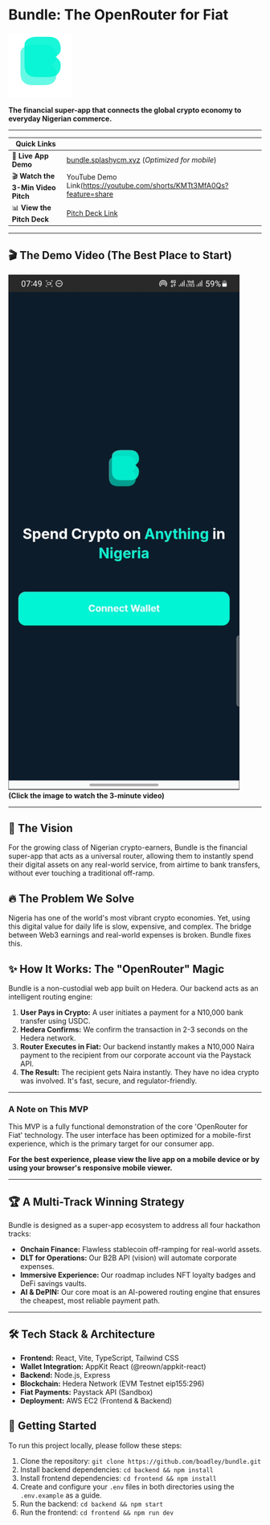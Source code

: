 # Bundle: The OpenRouter for Fiat

![Bundle Logo](https://github.com/boadley/bundle/blob/main/media/bundle_logo_128_128.png)

**The financial super-app that connects the global crypto economy to everyday Nigerian commerce.**

---

| **Quick Links** | |
|---|---|
| 🚀 **Live App Demo** | [bundle.splashycm.xyz](https://bundle.splashycm.xyz) (_Optimized for mobile_) |
| 🎬 **Watch the 3-Min Video Pitch** | YouTube Demo Link(https://youtube.com/shorts/KMTt3MfA0Qs?feature=share |
| 📊 **View the Pitch Deck** | [Pitch Deck Link](https://the-disconnect-555klw8.gamma.site/) |

---

## 🎬 The Demo Video (The Best Place to Start)

[![Bundle Demo Video Screenshot](https://github.com/boadley/bundle/blob/main/media/bundle_video_thumbnail.jpg)](https://youtube.com/shorts/KMTt3MfA0Qs?feature=share)
<br>
**(Click the image to watch the 3-minute video)**

---

## 🎯 The Vision

For the growing class of Nigerian crypto-earners, Bundle is the financial super-app that acts as a universal router, allowing them to instantly spend their digital assets on any real-world service, from airtime to bank transfers, without ever touching a traditional off-ramp.

## 🔥 The Problem We Solve

Nigeria has one of the world's most vibrant crypto economies. Yet, using this digital value for daily life is slow, expensive, and complex. The bridge between Web3 earnings and real-world expenses is broken. Bundle fixes this.

## ✨ How It Works: The "OpenRouter" Magic

Bundle is a non-custodial web app built on Hedera. Our backend acts as an intelligent routing engine:
1.  **User Pays in Crypto:** A user initiates a payment for a N10,000 bank transfer using USDC.
2.  **Hedera Confirms:** We confirm the transaction in 2-3 seconds on the Hedera network.
3.  **Router Executes in Fiat:** Our backend instantly makes a N10,000 Naira payment to the recipient from our corporate account via the Paystack API.
4.  **The Result:** The recipient gets Naira instantly. They have no idea crypto was involved. It's fast, secure, and regulator-friendly.

---

### A Note on This MVP

This MVP is a fully functional demonstration of the core 'OpenRouter for Fiat' technology. The user interface has been optimized for a mobile-first experience, which is the primary target for our consumer app.

**For the best experience, please view the live app on a mobile device or by using your browser's responsive mobile viewer.**

---

## 🏆 A Multi-Track Winning Strategy

Bundle is designed as a super-app ecosystem to address all four hackathon tracks:
-   **Onchain Finance:** Flawless stablecoin off-ramping for real-world assets.
-   **DLT for Operations:** Our B2B API (vision) will automate corporate expenses.
-   **Immersive Experience:** Our roadmap includes NFT loyalty badges and DeFi savings vaults.
-   **AI & DePIN:** Our core moat is an AI-powered routing engine that ensures the cheapest, most reliable payment path.

---

## 🛠️ Tech Stack & Architecture

-   **Frontend:** React, Vite, TypeScript, Tailwind CSS
-   **Wallet Integration:** AppKit React (@reown/appkit-react)
-   **Backend:** Node.js, Express
-   **Blockchain:** Hedera Network (EVM Testnet eip155:296)
-   **Fiat Payments:** Paystack API (Sandbox)
-   **Deployment:** AWS EC2 (Frontend & Backend)

## 🚀 Getting Started

To run this project locally, please follow these steps:
1.  Clone the repository: `git clone https://github.com/boadley/bundle.git`
2.  Install backend dependencies: `cd backend && npm install`
3.  Install frontend dependencies: `cd frontend && npm install`
4.  Create and configure your `.env` files in both directories using the `.env.example` as a guide.
5.  Run the backend: `cd backend && npm start`
6.  Run the frontend: `cd frontend && npm run dev`
